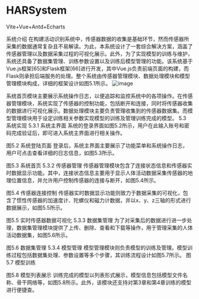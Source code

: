 # HARSystem
Vite+Vue+Antd+Echarts

系统介绍
在构建活动识别系统中，传感器数据的收集是基础环节，然而传感器所采集的数据通常复杂且不易解读。为此，本系统设计了一套综合解决方案，涵盖了传感器管理以及数据采集过程的可视化展示。此外，为了实现模型的训练与维护，系统还具备了数据集管理、训练参数设置以及训练后模型管理的功能。该系统基于Vue.js框架[65]和Flask框架[66]进行开发，其中Vue.js负责前端页面的构建，而Flask则承担后端服务的处理。整个系统由传感器管理模块、数据处理模块和模型管理模块构成，详细的框架设计如图5.1所示。
 ![image](https://github.com/zmc-0207/HARSystem/assets/62058570/4a38ce17-9ca6-4cd6-aec8-234f6aa11093)

系统首页模块主要展示系统操作日志，以便追踪和监控系统中的各项操作。在传感器管理模块，系统实现了传感器的控制功能，包括断开和连接，同时将传感器收集的数据进行可视化展示。数据处理模块主要负责管理收集到的传感器数据集。而模型管理模块用于设定训练相关参数实现模型的训练及管理训练完成的模型。
5.3 系统实现
5.3.1 系统主界面
系统的登录界面如图5.2所示，用户在此输入账号和密码完成验证后，即可进入系统主界面进行相关操作。
 
图5.2 系统登陆页面
登录后，系统主界面主要展示了功能菜单和系统操作日志，用户可点击查看详细的日志信息，如图5.3所示。
 
图5.3 系统首页
5.3.2 传感器管理
传感器管理模块包含了连接状态信息和传感器实时数据显示功能。其中，连接状态信息主要用于显示人体活动数据采集传感器的地理位置信息，并允许用户控制传感器的连接与断开，如图5.4所示。
 
图5.4 传感器连接控制
传感器实时数据显示功能则致力于数据采集的可视化，包含了惯性传感器的加速度计、陀螺仪和磁力计数据，并以x、y、z三轴的形式进行数据展示，如图5.5所示。
 
图5.5 实时传感器数据可视化
5.3.3 数据集管理
为了对采集后的数据进行进一步处理，数据集管理模块提供了上传、删除、查看和下载等操作，用于管理采集的人体活动数据集，如图5.6所示。
 
图5.6 数据集管理
5.3.4 模型管理
模型管理模块则负责模型的训练及管理。模型训练过程包括数据集处理、参数设置等多个步骤，其训练流程设计如图5.7所示。
 图5.7 模型训练
 
图5.8 模型列表展示
训练完成的模型以列表形式展示，模型信息包括模型文件名称、骨干网络等，如图5.8所示。此外，该模块还支持对第3章和第4章训练的模型进行便捷查。
